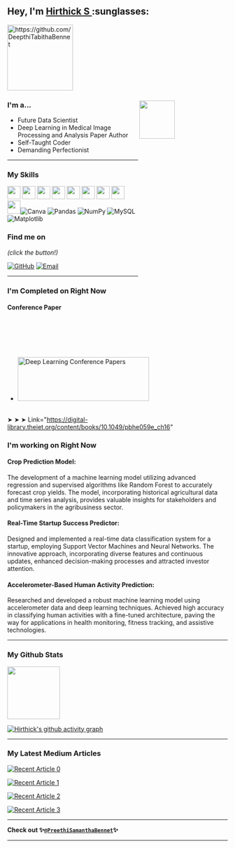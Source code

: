 <h2> Hey,  I'm <a href="https://www.linkedin.com/in/Hirthick-24455222a">Hirthick S </a> :sunglasses: </h2>
<p align="left"> <img src="https://komarev.com/ghpvc/?username=DeepthiTabithaBennet&style=flat-square" alt="https://github.com/DeepthiTabithaBennet" width="150" /> </p>

### I'm a...   <img src="https://camo.githubusercontent.com/6b065a63af6ffe542f29d852cf02f54382438901dd3ee35cafa1752e586a2306/68747470733a2f2f7777772e77656232347a6f6e652e636f6d2f77702d636f6e74656e742f75706c6f6164732f323032322f31302f34363230372d70726f6772616d6d65722d312e676966" height=15% width=40% align="right">

* Future Data Scientist 
* Deep Learning in Medical Image Processing and Analysis Paper Author
* Self-Taught Coder
* Demanding Perfectionist

-------------------------------------------------------------------------------------------------------
### My Skills 
<img src="https://img.shields.io/badge/-C-blue?style=for-the-badge&logo=c&logoColor=FFFFFF" height="30"> <img src="https://img.shields.io/badge/-C++-blue?style=for-the-badge&logo=c%2B%2B&logoColor=FFFFFF" height="30"> <img src="http://img.shields.io/badge/-Python-blue?style=for-the-badge&logo=python&logoColor=FFFFFF" height="30"> <img src="https://img.shields.io/badge/-Java-blue?style=for-the-badge&logo=openjdk&logoColor=white" height="30"> <img src="http://img.shields.io/badge/-PHP-blue?style=for-the-badge&logo=php&logoColor=FFFFFF" height="30"> <img src="http://img.shields.io/badge/-Machine%20Learning-blue?style=for-the-badge&logo=machine-learning&logoColor=FFFFFF" height="30"> <img src="http://img.shields.io/badge/-Deep%20Learning-blue?style=for-the-badge&logo=deep-learning&logoColor=FFFFFF" height="30"> <img src="http://img.shields.io/badge/-Computer%20Vision-blue?style=for-the-badge&logo=computer-vision&logoColor=FFFFFF" height="30"> <img src="http://img.shields.io/badge/-MySQL-blue?style=for-the-badge&logo=mysql&logoColor=FFFFFF" height="30">![Canva](https://img.shields.io/badge/Canva-%2300C4CC.svg?style=for-the-badge&logo=Canva&logoColor=white)  ![Pandas](https://img.shields.io/badge/pandas-%23150458.svg?style=for-the-badge&logo=pandas&logoColor=white) ![NumPy](https://img.shields.io/badge/numpy-%23013243.svg?style=for-the-badge&logo=numpy&logoColor=white) ![MySQL](https://img.shields.io/badge/mysql-%2300000f.svg?style=for-the-badge&logo=mysql&logoColor=white)![Matplotlib](https://img.shields.io/badge/Matplotlib-%23ffffff.svg?style=for-the-badge&logo=Matplotlib&logoColor=black)



### Find me on 

_(click the button!)_

[![GitHub](https://img.shields.io/badge/-GitHub-blue?style=for-the-badge&logo=github&logoColor=white)](https://github.com/Hirthick6) [![Email](https://img.shields.io/badge/-Email-blue?style=for-the-badge&logo=mail.ru&logoColor=white)](mailto:hirthicksofficial@gmail.com)

-------------------------------------------------------------------------------------------------------
### I'm Completed on Right Now
#### Conference Paper
* <a href="https://digital-library.theiet.org/content/books/10.1049/pbhe059e_ch16" target="_blank">
  <img src="https://www.theiet.org/media/2563/untitled-7.jpg" alt="Deep Learning Conference Papers" width="300" height="100">
</a> <br> ➤ ➤ ➤  Link="https://digital-library.theiet.org/content/books/10.1049/pbhe059e_ch16"

### I'm working on Right Now
#### Crop Prediction Model: 
The development of a machine learning model utilizing advanced regression and supervised algorithms like Random Forest to accurately forecast crop yields. The model, incorporating historical agricultural data and time series analysis, provides valuable insights for stakeholders and policymakers in the agribusiness sector.

#### Real-Time Startup Success Predictor: 
Designed and implemented a real-time data classification system for a startup, employing Support Vector Machines and Neural Networks. The innovative approach, incorporating diverse features and continuous updates, enhanced decision-making processes and attracted investor attention.

#### Accelerometer-Based Human Activity Prediction: 
Researched and developed a robust machine learning model using accelerometer data and deep learning techniques. Achieved high accuracy in classifying human activities with a fine-tuned architecture, paving the way for applications in health monitoring, fitness tracking, and assistive technologies.

-------------------------------------------------------------------------------------------------------
### My Github Stats

<img src="https://github-profile-trophy.vercel.app/?username=hirthick&row=1&column=3&theme=darkhub&no-bg=true&no-frame=true&title=Joined2020,Commit,Star" height="120">

[![Hirthick's github activity graph](https://github-readme-activity-graph.vercel.app/graph?username=DeepthiTabithaBennet&theme=react-dark&hide_border=true&line=00AEFF&color=FFFFFF&point=2DDE98&bg_color=050F2C)](https://github.com/DeepthiTabithaBennet/github-readme-activity-graph)

-------------------------------------------------------------------------------------------------------
### My Latest Medium Articles

<a target="_blank" href="https://github-readme-medium-recent-article.vercel.app/medium/@DeepthiTabithaBennet/0"><img src="https://github-readme-medium-recent-article.vercel.app/medium/@DeepthiTabithaBennet/0" alt="Recent Article 0"> </a>

<a target="_blank" href="https://github-readme-medium-recent-article.vercel.app/medium/@DeepthiTabithaBennet/1"><img src="https://github-readme-medium-recent-article.vercel.app/medium/@DeepthiTabithaBennet/1" alt="Recent Article 1"> </a>

<a target="_blank" href="https://github-readme-medium-recent-article.vercel.app/medium/@DeepthiTabithaBennet/2"><img src="https://github-readme-medium-recent-article.vercel.app/medium/@DeepthiTabithaBennet/2" alt="Recent Article 2"> </a>

<a target="_blank" href="https://github-readme-medium-recent-article.vercel.app/medium/@DeepthiTabithaBennet/3"><img src="https://github-readme-medium-recent-article.vercel.app/medium/@DeepthiTabithaBennet/3" alt="Recent Article 3"> </a>

-------------------------------------------------------------------------------------------------------
**Check out 
✨[`@PreethiSamanthaBennet`](https://github.com/PreethiSamanthaBennet)✨**

-------------------------------------------------------------------------------------------------------

<!--
**DeepthiTabithaBennet/DeepthiTabithaBennet** is a ✨ _special_ ✨ repository because its `README.md` (this file) appears on your GitHub profile.

Here are some ideas to get you started:

- 🔭 I’m currently working on ...
- 🌱 I’m currently learning ...
- 👯 I’m looking to collaborate on ...
- 🤔 I’m looking for help with ...
- 💬 Ask me about ...
- 📫 How to reach me: ...
- 😄 Pronouns: ...
- ⚡ Fun fact: ...
-->

